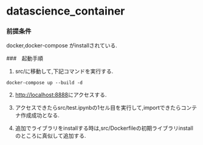 # datascience_container

### 前提条件
docker,docker-compose がinstallされている.

###　起動手順

1. src/に移動して,下記コマンドを実行する.
```
docker-compose up --build -d
```

2. [http://localhost:8888](http://localhost:8888)にアクセスする.


3. アクセスできたらsrc/test.ipynbの1セル目を実行して,importできたらコンテナ作成成功となる.


4. 追加でライブラリをinstallする時は,src/Dockerfileの初期ライブラリinstallのところに真似して追加する.